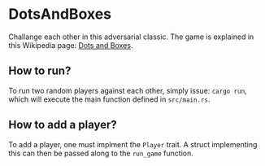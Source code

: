 # DotsAndBoxes
Challange each other in this adversarial classic. The game is explained in this Wikipedia page: [Dots and Boxes](https://en.wikipedia.org/wiki/Dots_and_Boxes). 

## How to run?
To run two random players against each other, simply issue: `cargo run`, which will execute the main function defined in `src/main.rs`. 

## How to add a player?

To add a player, one must implment the `Player` trait. A struct implementing this can then be passed along to the `run_game` function. 